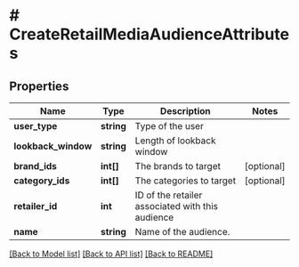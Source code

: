 # # CreateRetailMediaAudienceAttributes

## Properties

Name | Type | Description | Notes
------------ | ------------- | ------------- | -------------
**user_type** | **string** | Type of the user |
**lookback_window** | **string** | Length of lookback window |
**brand_ids** | **int[]** | The brands to target | [optional]
**category_ids** | **int[]** | The categories to target | [optional]
**retailer_id** | **int** | ID of the retailer associated with this audience |
**name** | **string** | Name of the audience. |

[[Back to Model list]](../../README.md#models) [[Back to API list]](../../README.md#endpoints) [[Back to README]](../../README.md)
